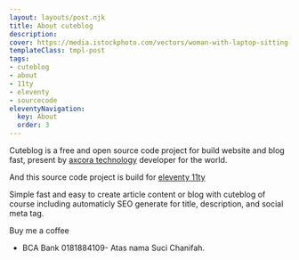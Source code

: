 ```yaml
---
layout: layouts/post.njk
title: About cuteblog
description: 
cover: https://media.istockphoto.com/vectors/woman-with-laptop-sitting-in-nature-and-leaves-concept-illustration-vector-id1139913278?k=20&m=1139913278&s=612x612&w=0&h=Ue0Nh74fYCnNd5hfwBCLwJ2VeZqjXxnI5iEXqqTLXb8=
templateClass: tmpl-post
tags:
- cuteblog
- about
- 11ty
- eleventy
- sourcecode
eleventyNavigation:
  key: About
  order: 3
---
```


Cuteblog is a free and open source code project for build website and blog fast, present by [axcora technology](https://website.axcora.com) developer for the world.

And this source code project is build for [eleventy 11ty](https://11ty.dev)

Simple fast and easy to create article content or blog with cuteblog of course including automaticly SEO generate for title, description, and social meta tag.

Buy me a coffee

- BCA Bank 0181884109- Atas nama Suci Chanifah.
